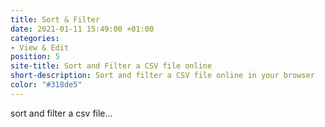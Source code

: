 ```yaml
---
title: Sort & Filter
date: 2021-01-11 15:49:00 +01:00
categories:
- View & Edit
position: 5
site-title: Sort and Filter a CSV file online
short-description: Sort and filter a CSV file online in your browser
color: "#318de5"
---
```


sort and filter a csv file...